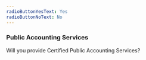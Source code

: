 ```yaml
---
radioButtonYesText: Yes
radioButtonNoText: No
---
```


### Public Accounting Services

Will you provide Certified Public Accounting Services?
